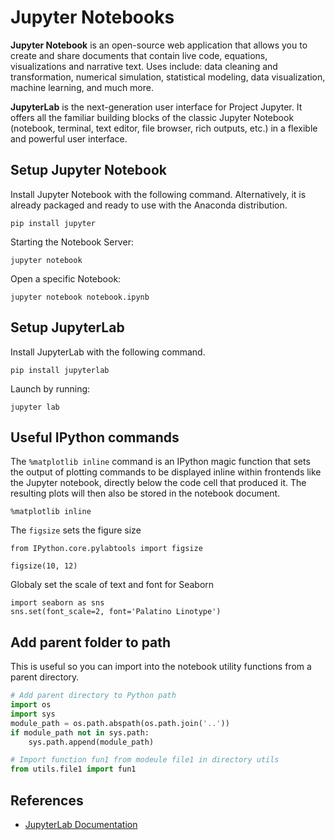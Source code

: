 # Jupyter Notebooks

**Jupyter Notebook** is an open-source web application that allows you to create and share documents that contain live code, equations, visualizations and narrative text. Uses include: data cleaning and transformation, numerical simulation, statistical modeling, data visualization, machine learning, and much more.

**JupyterLab** is the next-generation user interface for Project Jupyter. It offers all the familiar building blocks of the classic Jupyter Notebook (notebook, terminal, text editor, file browser, rich outputs, etc.) in a flexible and powerful user interface.

## Setup Jupyter Notebook

Install Jupyter Notebook with the following command. Alternatively, it is already packaged and ready to use with the Anaconda distribution.

```
pip install jupyter
```

Starting the Notebook Server:
```
jupyter notebook
```

Open a specific Notebook:
```
jupyter notebook notebook.ipynb
```

## Setup JupyterLab

Install JupyterLab with the following command.

```
pip install jupyterlab
```

Launch by running:
```
jupyter lab
```

## Useful IPython commands

The `%matplotlib inline` command is an IPython magic function that sets the output of plotting commands to be displayed inline within frontends like the Jupyter notebook, directly below the code cell that produced it. The resulting plots will then also be stored in the notebook document.

```
%matplotlib inline
```

The `figsize` sets the figure size

```
from IPython.core.pylabtools import figsize

figsize(10, 12)
```

Globaly set the scale of text and font for Seaborn

```
import seaborn as sns
sns.set(font_scale=2, font='Palatino Linotype')
```

## Add parent folder to path

This is useful so you can import into the notebook utility functions from a parent directory.

```python
# Add parent directory to Python path
import os
import sys
module_path = os.path.abspath(os.path.join('..'))
if module_path not in sys.path:
    sys.path.append(module_path)

# Import function fun1 from modeule file1 in directory utils
from utils.file1 import fun1
```

## References

- [JupyterLab Documentation](https://jupyterlab.readthedocs.io/en/stable/index.html)
